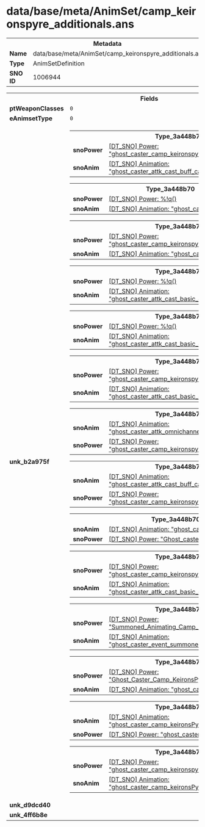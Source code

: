 <h1>data/base/meta/AnimSet/camp_keironspyre_additionals.ans</h1><table><tr><th colspan="100%">Metadata</th></tr><tr><td><b>Name</b></td><td>data/base/meta/AnimSet/camp_keironspyre_additionals.ans</td></tr><tr><td><b>Type</b></td><td>AnimSetDefinition</td></tr><tr><td><b>SNO ID</b></td><td>1006944</td></tr></table>

<table><tr><th colspan="100%">Fields</th></tr><tr><td><b>ptWeaponClasses</b></td><td><code>0</code>
</td></tr><tr><td><b>eAnimsetType</b></td><td><code>0</code></td></tr><tr><td><b>unk_b2a975f</b></td><td><table><tr><th colspan="100%">Type_3a448b70</th></tr><tr><td><b>snoPower</b></td><td><a href="..\Power\ghost_caster_camp_keironspyre_projectile.pow.md">[DT_SNO] Power: "ghost_caster_camp_keironspyre_projectile"</a></td></tr><tr><td><b>snoAnim</b></td><td><a href="..\Anim\ghost_caster_attk_cast_buff_camp_keironspyre.ani.md">[DT_SNO] Animation: "ghost_caster_attk_cast_buff_camp_keironspyre"</a></td></tr></table>


<table><tr><th colspan="100%">Type_3a448b70</th></tr><tr><td><b>snoPower</b></td><td><a href="#UKNOWN">[DT_SNO] Power: %!q(<nil>)</a></td></tr><tr><td><b>snoAnim</b></td><td><a href="..\Anim\ghost_caster_reac_unstoppable.ani.md">[DT_SNO] Animation: "ghost_caster_reac_unstoppable"</a></td></tr></table>


<table><tr><th colspan="100%">Type_3a448b70</th></tr><tr><td><b>snoPower</b></td><td><a href="..\Power\ghost_caster_camp_keironspyre_summonFallen.pow.md">[DT_SNO] Power: "ghost_caster_camp_keironspyre_summonFallen"</a></td></tr><tr><td><b>snoAnim</b></td><td><a href="..\Anim\ghost_caster_attk_omnicast.ani.md">[DT_SNO] Animation: "ghost_caster_attk_omnicast"</a></td></tr></table>


<table><tr><th colspan="100%">Type_3a448b70</th></tr><tr><td><b>snoPower</b></td><td><a href="#UKNOWN">[DT_SNO] Power: %!q(<nil>)</a></td></tr><tr><td><b>snoAnim</b></td><td><a href="..\Anim\ghost_caster_attk_cast_basic_camp_keironspyre_2.ani.md">[DT_SNO] Animation: "ghost_caster_attk_cast_basic_camp_keironspyre_2"</a></td></tr></table>


<table><tr><th colspan="100%">Type_3a448b70</th></tr><tr><td><b>snoPower</b></td><td><a href="#UKNOWN">[DT_SNO] Power: %!q(<nil>)</a></td></tr><tr><td><b>snoAnim</b></td><td><a href="..\Anim\ghost_caster_attk_cast_basic_camp_keironspyre.ani.md">[DT_SNO] Animation: "ghost_caster_attk_cast_basic_camp_keironspyre"</a></td></tr></table>


<table><tr><th colspan="100%">Type_3a448b70</th></tr><tr><td><b>snoPower</b></td><td><a href="..\Power\ghost_caster_camp_keironspyre_lineattack_demonic.pow.md">[DT_SNO] Power: "ghost_caster_camp_keironspyre_lineattack_demonic"</a></td></tr><tr><td><b>snoAnim</b></td><td><a href="..\Anim\ghost_caster_attk_cast_basic_camp_keironspyre_2.ani.md">[DT_SNO] Animation: "ghost_caster_attk_cast_basic_camp_keironspyre_2"</a></td></tr></table>


<table><tr><th colspan="100%">Type_3a448b70</th></tr><tr><td><b>snoAnim</b></td><td><a href="..\Anim\ghost_caster_attk_omnichannel_keironspyre.ani.md">[DT_SNO] Animation: "ghost_caster_attk_omnichannel_keironspyre"</a></td></tr><tr><td><b>snoPower</b></td><td><a href="..\Power\ghost_caster_camp_keironspyre_pyre_projectile.pow.md">[DT_SNO] Power: "ghost_caster_camp_keironspyre_pyre_projectile"</a></td></tr></table>


<table><tr><th colspan="100%">Type_3a448b70</th></tr><tr><td><b>snoAnim</b></td><td><a href="..\Anim\ghost_caster_attk_cast_buff_camp_keironspyre.ani.md">[DT_SNO] Animation: "ghost_caster_attk_cast_buff_camp_keironspyre"</a></td></tr><tr><td><b>snoPower</b></td><td><a href="..\Power\ghost_caster_camp_keironspyre_projectile_fire.pow.md">[DT_SNO] Power: "ghost_caster_camp_keironspyre_projectile_fire"</a></td></tr></table>


<table><tr><th colspan="100%">Type_3a448b70</th></tr><tr><td><b>snoAnim</b></td><td><a href="..\Anim\ghost_caster_event_death.ani.md">[DT_SNO] Animation: "ghost_caster_event_death"</a></td></tr><tr><td><b>snoPower</b></td><td><a href="..\Power\Ghost_caster_camp_keironspyre_death.pow.md">[DT_SNO] Power: "Ghost_caster_camp_keironspyre_death"</a></td></tr></table>


<table><tr><th colspan="100%">Type_3a448b70</th></tr><tr><td><b>snoPower</b></td><td><a href="..\Power\ghost_caster_camp_keironspyre_lineattack_demonic_noaim.pow.md">[DT_SNO] Power: "ghost_caster_camp_keironspyre_lineattack_demonic_noaim"</a></td></tr><tr><td><b>snoAnim</b></td><td><a href="..\Anim\ghost_caster_attk_cast_basic_camp_keironspyre_2.ani.md">[DT_SNO] Animation: "ghost_caster_attk_cast_basic_camp_keironspyre_2"</a></td></tr></table>


<table><tr><th colspan="100%">Type_3a448b70</th></tr><tr><td><b>snoPower</b></td><td><a href="..\Power\Summoned_Animating_Camp_KeironsPyre_Ghost.pow.md">[DT_SNO] Power: "Summoned_Animating_Camp_KeironsPyre_Ghost"</a></td></tr><tr><td><b>snoAnim</b></td><td><a href="..\Anim\ghost_caster_event_summoned_ground.ani.md">[DT_SNO] Animation: "ghost_caster_event_summoned_ground"</a></td></tr></table>


<table><tr><th colspan="100%">Type_3a448b70</th></tr><tr><td><b>snoPower</b></td><td><a href="..\Power\Ghost_Caster_Camp_KeironsPyre_Stagger.pow.md">[DT_SNO] Power: "Ghost_Caster_Camp_KeironsPyre_Stagger"</a></td></tr><tr><td><b>snoAnim</b></td><td><a href="..\Anim\ghost_caster_reac_staggered.ani.md">[DT_SNO] Animation: "ghost_caster_reac_staggered"</a></td></tr></table>


<table><tr><th colspan="100%">Type_3a448b70</th></tr><tr><td><b>snoAnim</b></td><td><a href="..\Anim\ghost_caster_camp_keironsPyre_teleport.ani.md">[DT_SNO] Animation: "ghost_caster_camp_keironsPyre_teleport"</a></td></tr><tr><td><b>snoPower</b></td><td><a href="..\Power\ghost_caster_camp_keironspyre_teleport.pow.md">[DT_SNO] Power: "ghost_caster_camp_keironspyre_teleport"</a></td></tr></table>


<table><tr><th colspan="100%">Type_3a448b70</th></tr><tr><td><b>snoPower</b></td><td><a href="..\Power\ghost_caster_camp_keironspyre_teleport_lineattk.pow.md">[DT_SNO] Power: "ghost_caster_camp_keironspyre_teleport_lineattk"</a></td></tr><tr><td><b>snoAnim</b></td><td><a href="..\Anim\ghost_caster_camp_keironsPyre_teleport.ani.md">[DT_SNO] Animation: "ghost_caster_camp_keironsPyre_teleport"</a></td></tr></table>


</td></tr><tr><td><b>unk_d9dcd40</b></td><td></td></tr><tr><td><b>unk_4ff6b8e</b></td><td></td></tr></table>

